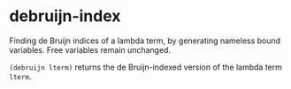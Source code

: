 # debruijn-index
Finding de Bruijn indices of a lambda term, by generating nameless bound variables. Free variables remain unchanged.

<code>(debruijn lterm)</code> returns the de Bruijn-indexed version of the lambda term <code>lterm</code>.
